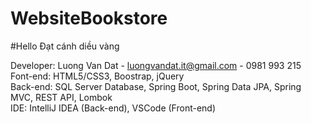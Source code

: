 # WebsiteBookstore
#Hello Đạt cánh diều vàng

Developer: Luong Van Dat - luongvandat.it@gmail.com - 0981 993 215
Font-end: HTML5/CSS3, Boostrap, jQuery <br/>
Back-end: SQL Server Database, Spring Boot, Spring Data JPA, Spring MVC, REST API, Lombok <br/>
IDE: IntelliJ IDEA (Back-end), VSCode (Front-end) <br/>
